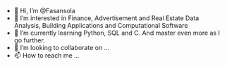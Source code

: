 - 👋 Hi, I’m @Fasansola
- 👀 I’m interested in Finance, Advertisement and Real Estate Data Analysis, Building Applications and Computational Software
- 🌱 I’m currently learning Python, SQL and C. And master even more as I go further.
- 💞️ I’m looking to collaborate on ...
- 📫 How to reach me ...

<!---
Fasansola/Fasansola is a ✨ special ✨ repository because its `README.md` (this file) appears on your GitHub profile.
You can click the Preview link to take a look at your changes.
--->
